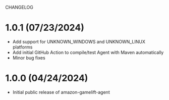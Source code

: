 CHANGELOG

# 1.0.1 (07/23/2024)
- Add support for UNKNOWN_WINDOWS and UNKNOWN_LINUX platforms
- Add initial GitHub Action to compile/test Agent with Maven automatically
- Minor bug fixes

# 1.0.0 (04/24/2024)
- Initial public release of amazon-gamelift-agent